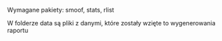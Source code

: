 Wymagane pakiety: smoof, stats, rlist

W folderze data są pliki z danymi, które zostały wzięte to wygenerowania raportu
